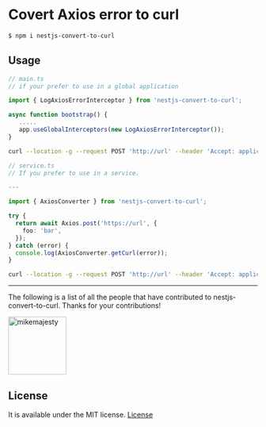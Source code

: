# Covert Axios error to curl

```bash
$ npm i nestjs-convert-to-curl
```

## Usage

<!-- Global -->

```ts
// main.ts
// if your prefer to use in a global application

import { LogAxiosErrorInterceptor } from 'nestjs-convert-to-curl';

async function bootstrap() {
   .....
   app.useGlobalInterceptors(new LogAxiosErrorInterceptor());
}

```

```bash
curl --location -g --request POST 'http://url' --header 'Accept: application/json, text/plain, */*' --header 'Content-Type: application/json' --header 'User-Agent: axios/0.26.0' --header 'Content-Length: 13'  --data-raw '{"foo":"bar"}'
```

<!-- method -->

```ts
// service.ts
// If you prefer to use in a service.

---

import { AxiosConverter } from 'nestjs-convert-to-curl';

try {
  return await Axios.post('https://url', {
    foo: 'bar',
  });
} catch (error) {
  console.log(AxiosConverter.getCurl(error));
}

```


```bash
curl --location -g --request POST 'http://url' --header 'Accept: application/json, text/plain, */*' --header 'Content-Type: application/json' --header 'User-Agent: axios/0.26.0' --header 'Content-Length: 13'  --data-raw '{"foo":"bar"}'
```

---

The following is a list of all the people that have contributed to nestjs-convert-to-curl. Thanks for your contributions!

[<img alt="mikemajesty" src="https://avatars1.githubusercontent.com/u/11630212?s=460&v=4&s=117" width="117">](https://github.com/mikemajesty)

## License

It is available under the MIT license.
[License](https://opensource.org/licenses/mit-license.php)
